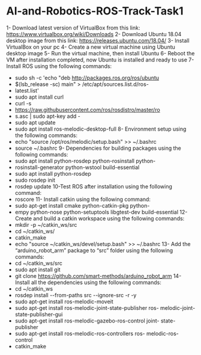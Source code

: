 # AI-and-Robotics-ROS-Track-Task1
1- Download latest version of VirtualBox from this link: 
https://www.virtualbox.org/wiki/Downloads
2- Download Ubuntu 18.04 desktop image from this link:
https://releases.ubuntu.com/18.04/
3- Install VirtualBox on your pc
4- Create a new virtual machine using Ubuntu desktop image
5- Run the virtual machine, then install Ubuntu
6- Reboot the VM after installation completed, now Ubuntu is installed and ready to use
7- Install ROS using the following commands:
- sudo sh -c 'echo "deb http://packages.ros.org/ros/ubuntu
-  $(lsb_release -sc) main" > /etc/apt/sources.list.d/ros-
-  latest.list'
- sudo apt install curl
- curl -s
- https://raw.githubusercontent.com/ros/rosdistro/master/ro
- s.asc | sudo apt-key add -
- sudo apt update
- sudo apt install ros-melodic-desktop-full
8- Environment setup using the following commands:
- echo "source /opt/ros/melodic/setup.bash" >> ~/.bashrc
- source ~/.bashrc
9- Dependencies for building packages using the following commands:
- sudo apt install python-rosdep python-rosinstall python-
- rosinstall-generator python-wstool build-essential
- sudo apt install python-rosdep
- sudo rosdep init
- rosdep update
10-Test ROS after installation using the following command:
- roscore
11- Install catkin using the following command:
- sudo apt-get install cmake python-catkin-pkg python-
- empy python-nose python-setuptools libgtest-dev build-essential
12- Create and build a catkin workspace using the following commands:
- mkdir -p ~/catkin_ws/src
- cd ~/catkin_ws/
- catkin_make
- echo "source ~/catkin_ws/devel/setup.bash" >> ~/.bashrc
13- Add the “arduino_robot_arm” package to “src” folder using the following commands:
- cd ~/catkin_ws/src
- sudo apt install git
- git clone https://github.com/smart-methods/arduino_robot_arm
 14- Install all the dependencies using the following commands:
- cd ~/catkin_ws
- rosdep install --from-paths src --ignore-src -r -y
- sudo apt-get install ros-melodic-moveit
- sudo apt-get install ros-melodic-joint-state-publisher ros-
  melodic-joint-state-publisher-gui
- sudo apt-get install ros-melodic-gazebo-ros-control joint-
  state-publisher
- sudo apt-get install ros-melodic-ros-controllers ros-
   melodic-ros-control
- catkin_make 
